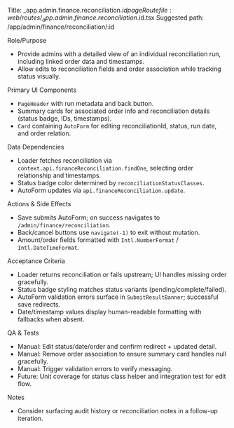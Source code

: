 Title: _app.admin.finance.reconciliation.$id page
Route file: web/routes/_app.admin.finance.reconciliation.$id.tsx
Suggested path: /app/admin/finance/reconciliation/:id

Role/Purpose
- Provide admins with a detailed view of an individual reconciliation run, including linked order data and timestamps.
- Allow edits to reconciliation fields and order association while tracking status visually.

Primary UI Components
- `PageHeader` with run metadata and back button.
- Summary cards for associated order info and reconciliation details (status badge, IDs, timestamps).
- `Card` containing `AutoForm` for editing reconciliationId, status, run date, and order relation.

Data Dependencies
- Loader fetches reconciliation via `context.api.financeReconciliation.findOne`, selecting order relationship and timestamps.
- Status badge color determined by `reconciliationStatusClasses`.
- AutoForm updates via `api.financeReconciliation.update`.

Actions & Side Effects
- Save submits AutoForm; on success navigates to `/admin/finance/reconciliation`.
- Back/cancel buttons use `navigate(-1)` to exit without mutation.
- Amount/order fields formatted with `Intl.NumberFormat` / `Intl.DateTimeFormat`.

Acceptance Criteria
- Loader returns reconciliation or fails upstream; UI handles missing order gracefully.
- Status badge styling matches status variants (pending/complete/failed).
- AutoForm validation errors surface in `SubmitResultBanner`; successful save redirects.
- Date/timestamp values display human-readable formatting with fallbacks when absent.

QA & Tests
- Manual: Edit status/date/order and confirm redirect + updated detail.
- Manual: Remove order association to ensure summary card handles null gracefully.
- Manual: Trigger validation errors to verify messaging.
- Future: Unit coverage for status class helper and integration test for edit flow.

Notes
- Consider surfacing audit history or reconciliation notes in a follow-up iteration.

